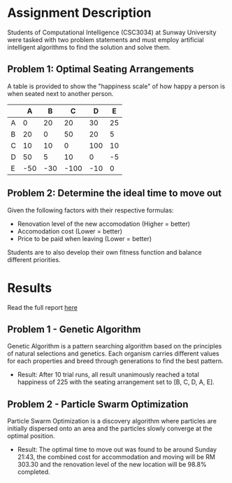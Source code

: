 # Assignment Description

Students of Computational Intelligence (CSC3034) at Sunway University were tasked with two problem statements and must employ artificial intelligent algorithms to find the solution and solve them.

## Problem 1: Optimal Seating Arrangements

A table is provided to show the "happiness scale" of how happy a person is when seated next to another person.

| |A|B|C|D|E|
---|---|---|---|---|---
|A|0|20|20|30|25|
|B|20|0|50|20|5|
|C|10|10|0|100|10|
|D|50|5|10|0|-5
|E|-50|-30|-100|-10|0|

## Problem 2: Determine the ideal time to move out

Given the following factors with their respective formulas:
* Renovation level of the new accomodation (Higher = better)
* Accomodation cost (Lower = better)
* Price to be paid when leaving (Lower = better)

Students are to also develop their own fitness function and balance different priorities.

# Results

Read the full report [here](https://github.com/Nonentity5565/Solving-Optimization-Problems-using-Evolutionary-Algorithms/blob/main/Report.pdf)

## Problem 1 - Genetic Algorithm

Genetic Algorithm is a pattern searching algorithm based on the principles of natural selections and genetics. Each organism carries different values for each properties and breed through generations to find the best pattern.

* Result: After 10 trial runs, all result unanimously reached a total happiness of 225 with the seating arrangement set to [B, C, D, A, E].

## Problem 2 - Particle Swarm Optimization
Particle Swarm Optimization is a discovery algorithm where particles are initially dispersed onto an area and the particles slowly converge at the optimal position.

* Result: The optimal time to move out was found to be around Sunday 21:43, the combined cost for accommodation and moving will be RM 303.30 and the renovation level of the new location will be 98.8% completed.
